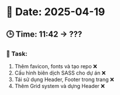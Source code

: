 # 📅 Date: 2025-04-19
## 🕒 Time: 11:42 -> ???

### 📝 Task: 
1. Thêm favicon, fonts và tạo repo ❌
2. Cấu hình biên dịch SASS cho dự án ❌
3. Tái sử dụng Header, Footer trong trang ❌
4. Thêm Grid system và dựng Header ❌
